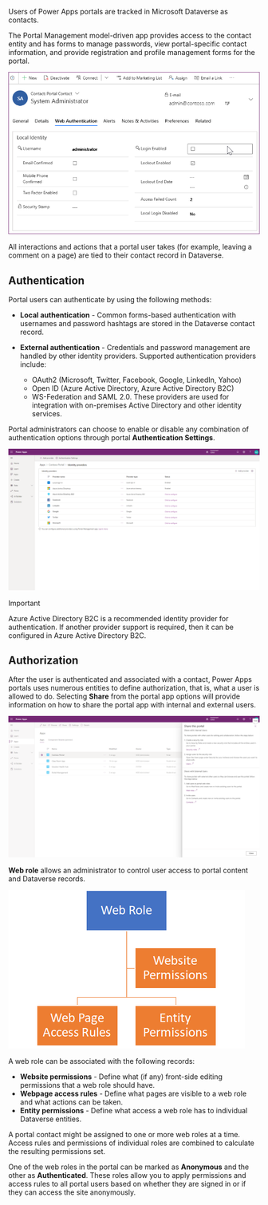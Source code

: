 Users of Power Apps portals are tracked in Microsoft Dataverse as contacts.

The Portal Management model-driven app provides access to the contact entity and has forms to manage passwords, view portal-specific contact information, and provide registration and profile management forms for the portal.

![Screenshot of the contact web authentication form.](../media/4-contact-web-authentication-form.png)

All interactions and actions that a portal user takes (for example, leaving a comment on a page) are tied to their contact record in Dataverse.

## Authentication

Portal users can authenticate by using the following methods:

- **Local authentication** - Common forms-based authentication with usernames and password hashtags are stored in the Dataverse contact record.

- **External authentication** - Credentials and password management are handled by other identity providers. Supported authentication providers include:
  - OAuth2 (Microsoft, Twitter, Facebook, Google, LinkedIn, Yahoo)
  - Open ID (Azure Active Directory, Azure Active Directory B2C)
  - WS-Federation and SAML 2.0. These providers are used for integration with on-premises Active Directory and other identity services.

Portal administrators can choose to enable or disable any combination of authentication options through portal **Authentication Settings**.

![Screenshot of the Portals Authentication Settings.](../media/1-7-portal-authentication-settings.png)

> [!IMPORTANT]
> Azure Active Directory B2C is a recommended identity provider for authentication. If another provider support is required, then it can be configured in Azure Active Directory B2C.

## Authorization

After the user is authenticated and associated with a contact, Power Apps portals uses numerous entities to define authorization, that is, what a user is allowed to do. Selecting **Share** from the portal app options will provide information on how to share the portal app with internal and external users.

![Screenshot of the Portals security constructs.](../media/1-7-portal-security.png)

**Web role** allows an administrator to control user access to portal content and Dataverse records.

![Diagram of the security web roles permissions.](../media/4-security-web-roles-permissions.png)

A web role can be associated with the following records:

- **Website permissions** - Define what (if any) front-side editing permissions that a web role should have.
- **Webpage access rules** - Define what pages are visible to a web role and what actions can be taken.
- **Entity permissions** - Define what access a web role has to individual Dataverse entities.

A portal contact might be assigned to one or more web roles at a time. Access rules and permissions of individual roles are combined to calculate the resulting permissions set.

One of the web roles in the portal can be marked as **Anonymous** and the other as **Authenticated**. These roles allow you to apply permissions and access rules to all portal users based on whether they are signed in or if they can access the site anonymously.